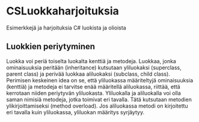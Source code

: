 # CSLuokkaharjoituksia
Esimerkkejä ja harjoituksia C# luokista ja olioista

## Luokkien periytyminen
Luokka voi periä toiselta luokalta kenttiä ja metodeja. Luokkaa, jonka ominaisuuksia peritään (inheritance) kutsutaan yliluokaksi (superclass, parent class) ja perivää luokkaa aliluokaksi (subclass, child class). Perimisen keskeinen idea on se, että yliluokassa määriteltyjä ominaisuuksia (kenttiä) ja metodeja ei tarvitse enää määritellä aliluokassa, riittää, että kerrotaan niiden periytyvän yliluokasta. Yliluokalla ja aliluokalla voi olla saman nimisiä metodeja, jotka toimivat eri tavalla. Tätä kutsutaan metodien ylikirjoittamiseksi (method overload). Jos aliluokassa metodi on kirjoitettu eri tavalla kuin yliluokassa, yliluokan määritys syrjäytyy.
